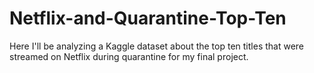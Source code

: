 # Netflix-and-Quarantine-Top-Ten
Here I'll be analyzing a Kaggle dataset about the top ten titles that were streamed on Netflix during quarantine for my final project.

